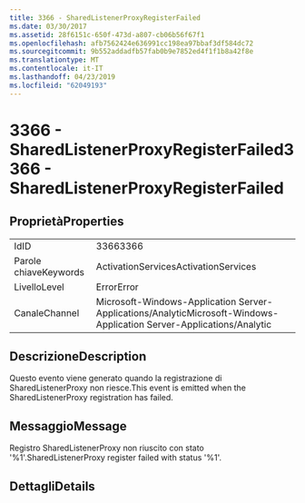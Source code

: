 ```yaml
---
title: 3366 - SharedListenerProxyRegisterFailed
ms.date: 03/30/2017
ms.assetid: 28f6151c-650f-473d-a807-cb06b56f67f1
ms.openlocfilehash: afb7562424e636991cc198ea97bbaf3df584dc72
ms.sourcegitcommit: 9b552addadfb57fab0b9e7852ed4f1f1b8a42f8e
ms.translationtype: MT
ms.contentlocale: it-IT
ms.lasthandoff: 04/23/2019
ms.locfileid: "62049193"
---
```

# <a name="3366---sharedlistenerproxyregisterfailed"></a><span data-ttu-id="f645c-102">3366 - SharedListenerProxyRegisterFailed</span><span class="sxs-lookup"><span data-stu-id="f645c-102">3366 - SharedListenerProxyRegisterFailed</span></span>
## <a name="properties"></a><span data-ttu-id="f645c-103">Proprietà</span><span class="sxs-lookup"><span data-stu-id="f645c-103">Properties</span></span>  
  
|||  
|-|-|  
|<span data-ttu-id="f645c-104">Id</span><span class="sxs-lookup"><span data-stu-id="f645c-104">ID</span></span>|<span data-ttu-id="f645c-105">3366</span><span class="sxs-lookup"><span data-stu-id="f645c-105">3366</span></span>|  
|<span data-ttu-id="f645c-106">Parole chiave</span><span class="sxs-lookup"><span data-stu-id="f645c-106">Keywords</span></span>|<span data-ttu-id="f645c-107">ActivationServices</span><span class="sxs-lookup"><span data-stu-id="f645c-107">ActivationServices</span></span>|  
|<span data-ttu-id="f645c-108">Livello</span><span class="sxs-lookup"><span data-stu-id="f645c-108">Level</span></span>|<span data-ttu-id="f645c-109">Error</span><span class="sxs-lookup"><span data-stu-id="f645c-109">Error</span></span>|  
|<span data-ttu-id="f645c-110">Canale</span><span class="sxs-lookup"><span data-stu-id="f645c-110">Channel</span></span>|<span data-ttu-id="f645c-111">Microsoft-Windows-Application Server-Applications/Analytic</span><span class="sxs-lookup"><span data-stu-id="f645c-111">Microsoft-Windows-Application Server-Applications/Analytic</span></span>|  
  
## <a name="description"></a><span data-ttu-id="f645c-112">Descrizione</span><span class="sxs-lookup"><span data-stu-id="f645c-112">Description</span></span>  
 <span data-ttu-id="f645c-113">Questo evento viene generato quando la registrazione di SharedListenerProxy non riesce.</span><span class="sxs-lookup"><span data-stu-id="f645c-113">This event is emitted when the SharedListenerProxy registration has failed.</span></span>  
  
## <a name="message"></a><span data-ttu-id="f645c-114">Messaggio</span><span class="sxs-lookup"><span data-stu-id="f645c-114">Message</span></span>  
 <span data-ttu-id="f645c-115">Registro SharedListenerProxy non riuscito con stato '%1'.</span><span class="sxs-lookup"><span data-stu-id="f645c-115">SharedListenerProxy register failed with status '%1'.</span></span>  
  
## <a name="details"></a><span data-ttu-id="f645c-116">Dettagli</span><span class="sxs-lookup"><span data-stu-id="f645c-116">Details</span></span>
